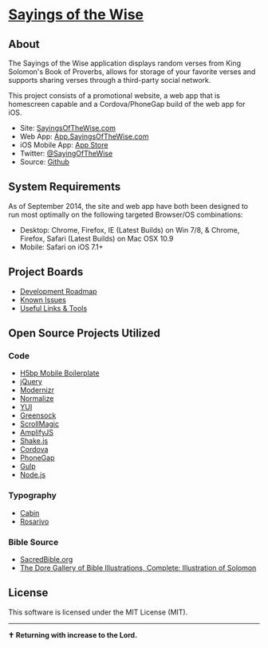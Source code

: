 # [Sayings of the Wise](http://sayingsofthewise.com/)

## About

The Sayings of the Wise application displays random verses from King Solomon's Book of Proverbs, allows for storage of your favorite verses and supports sharing verses through a third-party social network.

This project consists of a promotional website, a web app that is homescreen capable and a Cordova/PhoneGap build of the web app for iOS.

* Site: [SayingsOfTheWise.com](http://sayingsofthewise.com)
* Web App: [App.SayingsOfTheWise.com](http://app.sayingsofthewise.com)
* iOS Mobile App: [App Store](https://itunes.apple.com/us/app/sayings-of-the-wise-proverbs/id936245285?ls=1&mt=8)
* Twitter: [@SayingOfTheWise](http://twitter.com/SayingOfTheWise)
* Source: [Github](https://github.com/dscamahorn/SayingsOfTheWise-Proverbs-App)

## System Requirements

As of September 2014, the site and web app have both been designed to run most optimally on the following targeted Browser/OS combinations:

* Desktop: Chrome, Firefox, IE (Latest Builds) on Win 7/8, & Chrome, Firefox, Safari (Latest Builds) on Mac OSX 10.9
* Mobile: Safari on iOS 7.1+

## Project Boards

* [Development Roadmap](https://trello.com/sotw)
* [Known Issues](https://trello.com/b/Lsj83oYf)
* [Useful Links & Tools](https://trello.com/b/dPupPG8E)

## Open Source Projects Utilized

### Code

* [H5bp Mobile Boilerplate](http://html5boilerplate.com/mobile/)
* [jQuery](http://jquery.com/)
* [Modernizr](http://modernizr.com/)
* [Normalize](http://necolas.github.io/normalize.css/)
* [YUI](http://yuilibrary.com/yui/docs/cssreset/)
* [Greensock](http://greensock.com/)
* [ScrollMagic](http://janpaepke.github.io/ScrollMagic/)
* [AmplifyJS](http://amplifyjs.com/)
* [Shake.js](https://github.com/alexgibson/shake.js)
* [Cordova](https://cordova.apache.org/)
* [PhoneGap](http://phonegap.com/)
* [Gulp](http://gulpjs.com/)
* [Node.js](http://nodejs.org/)

### Typography

* [Cabin](https://www.google.com/fonts/specimen/Cabin)
* [Rosarivo](http://www.google.com/fonts/specimen/Rosarivo)

### Bible Source

* [SacredBible.org](http://www.sacredbible.org/)
* [The Dore Gallery of Bible Illustrations, Complete: Illustration of Solomon ](http://www.gutenberg.org/files/8710/8710-h/8710-h.htm#link036)

## License

This software is licensed under the MIT License (MIT).

***

**✝ Returning with increase to the Lord.**
